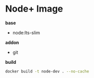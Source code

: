 # Node+ Image

**base**

- node:lts-slim

**addon**

- git

**build**

```bash
docker build -t node-dev . --no-cache
```
